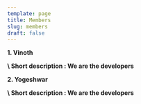 ```yaml
---
template: page
title: Members
slug: members
draft: false
---
```

**1. Vinoth** 

 **\    Short description : We are the developers**

**2. Yogeshwar** 

 **\    Short description : We are the developers**